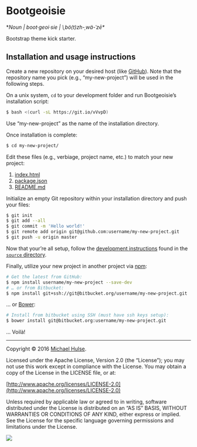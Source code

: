 # Bootgeoisie

**Noun | boot·geoi·sie | \ˌbö(t)zh-ˌwä-ˈzē\**

Bootstrap theme kick starter.

## Installation and usage instructions

Create a new repository on your desired host (like [GitHub](https://github.com/new)). Note that the repository name you pick (e.g., “my-new-project”) will be used in the following steps.

On a unix system, `cd` to your development folder and run Bootgeoisie’s installation script:

```bash
$ bash <(curl -sL https://git.io/vVvpD)
```
Use “my-new-project” as the name of the installation directory.

Once installation is complete:

```bash
$ cd my-new-project/
```

Edit these files (e.g., verbiage, project name, etc.) to match your new project:

1. [index.html](index.html)
1. [package.json](package.json)
1. [README.md](README.md)

Initialize an empty Git repository within your installation directory and push your files:

```bash
$ git init
$ git add --all
$ git commit -m 'Hello world!'
$ git remote add origin git@github.com:username/my-new-project.git
$ git push -u origin master
```

Now that your’re all setup, follow the [development instructions](source/README.md) found in the [`source` directory](source).

Finally, utilize your new project in another project via [npm](https://www.npmjs.com/):

```bash
# Get the latest from GitHub:
$ npm install username/my-new-project --save-dev
# … or from Bitbucket:
$ npm install git+ssh://git@bitbucket.org/username/my-new-project.git
```

… or [Bower](http://bower.io/):

```bash
# Install from bitbucket using SSH (must have ssh keys setup):
$ bower install git@bitbucket.org:username/my-new-project.git
```

… Voilà!

---

Copyright © 2016 [Michael Hulse](http://mky.io).

Licensed under the Apache License, Version 2.0 (the “License”); you may not use this work except in compliance with the License. You may obtain a copy of the License in the LICENSE file, or at:

[http://www.apache.org/licenses/LICENSE-2.0](http://www.apache.org/licenses/LICENSE-2.0)

Unless required by applicable law or agreed to in writing, software distributed under the License is distributed on an “AS IS” BASIS, WITHOUT WARRANTIES OR CONDITIONS OF ANY KIND, either express or implied. See the License for the specific language governing permissions and limitations under the License.

<img src="https://github.global.ssl.fastly.net/images/icons/emoji/octocat.png">
